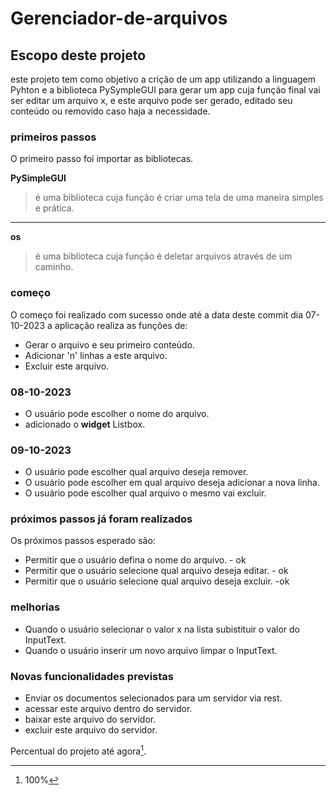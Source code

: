 # Gerenciador-de-arquivos

## Escopo deste projeto

este projeto tem como objetivo a crição de um app utilizando a linguagem Pyhton e a biblioteca PySympleGUI para gerar um app cuja função final vai ser editar um arquivo x, e este arquivo pode ser gerado, editado seu conteúdo ou removido caso haja a necessidade.

### primeiros passos
O primeiro passo foi importar as bibliotecas.

**PySimpleGUI**
> é uma biblioteca cuja função é criar uma tela de uma maneira simples e prática.


---
**os**
> é uma biblioteca cuja função é deletar arquivos através de um caminho.


### começo

O começo foi realizado com sucesso onde até a data deste commit dia 07-10-2023 a aplicação realiza as funções de:
- Gerar o arquivo e seu primeiro conteúdo.
- Adicionar 'n' linhas a este arquivo.
- Excluir este arquivo.


### 08-10-2023
- O usuário pode escolher o nome do arquivo.
- adicionado o **widget** Listbox.


### 09-10-2023
- O usuário pode escolher qual arquivo deseja remover.
- O usuário pode escolher em qual arquivo deseja adicionar a nova linha.
- O usuário pode escolher qual arquivo o mesmo vai excluir.

### próximos passos já foram realizados

Os próximos passos esperado são:
- Permitir que o usuário defina o nome do arquivo. - ok
- Permitir que o usuário selecione qual arquivo deseja editar. - ok
- Permitir que o usuário selecione qual arquivo deseja excluir. -ok

### melhorias

- Quando o usuário selecionar o valor x na lista subistituir o valor do InputText.
- Quando o usuário inserir um novo arquivo limpar o InputText.


### Novas funcionalidades previstas
- Enviar os documentos selecionados para um servidor via rest.
- acessar este arquivo dentro do servidor.
- baixar este arquivo do servidor.
- excluir este arquivo do servidor.


Percentual do projeto até agora[^1].

[^1]: 100%
